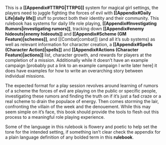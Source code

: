 This is a **[[Appendix#TTRPG|TTRPG]]** system for magical girl settings, the players need to juggle fighting the forces of evil with **[[Appendix#Daily Life|daily life]]** stuff to protect both their identity and their community. This rulebook has systems for daily life role playing, **[[Appendix#Investigating Rumors|investigating rumors]]**, tracking down **[[Appendix#enemy hideouts|enemy hideouts]]** and **[[Appendix#Scheme (GM Feature)|schemes]]**, and [[Combat|combat]] (and all it’s sub systems) as well as relevant information for character creation, a **[[Appendix#Spells (Character Action)|spells]]** and **[[Appendix#Actions (Character Feature)|actions]]** list, character growth, and rewards for players at the completion of a mission. Additionally while it doesn’t have an example campaign \[probably put a link to an example campaign I write later here\] it does have examples for how to write an overarching story between individual missions.

The expected format for a play session revolves around learning of rumors of a scheme the forces of evil are playing on the public or specific people, investigating these rumors and finding the truth on if it’s just a fad craze or a real scheme to drain the populace of energy. Then comes storming the lair, confronting the villain of the week and the denouement. While this may seem simple on it’s face, this book should provide the tools to flesh out this process to a meaningful role playing experience.

Some of the language in this rulebook is flowery and poetic to help set the tone for the intended setting, if something isn’t clear check the appendix for a plain language definition of any bolded term in this **rulebook**.